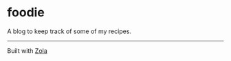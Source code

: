 # foodie

A blog to keep track of some of my recipes.

---

Built with [Zola](https://www.getzola.org/)
